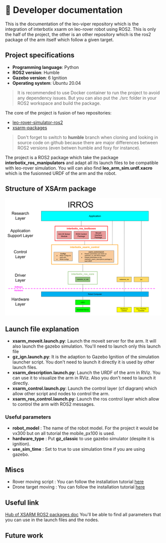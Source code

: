 # 📖 Developer documentation

This is the documentation of the leo-viper repository which is the integration of interbotix xsarm on leo-rover robot using  ROS2.
This is only the half of the project, the other is an other repository which is the ros2 package of the arm itself which follow a given target.

## Project specifications

- **Programming language**: Python
- **ROS2 version**: Humble
- **Gazebo version**: 6 Ignition
- **Operating system**: Ubuntu 20.04

> It is recommended to use Docker container to run the project to avoid any dependency issues. But you can also put the ./src folder in your ROS2 workspace and build the package.


The core of the project is fusion of two repositories:
- [leo-rover-simulator-ros2](https://github.com/LeoRover/leo_simulator-ros2)
- [xsarm-packages](https://github.com/Interbotix/interbotix_ros_manipulators/tree/humble/interbotix_ros_xsarms)

> Don't forget to switch to **humble** branch when cloning and looking in source code on github because there are major differences between ROS2 versions (even betwen humble and foxy for instance).


The project is a ROS2 package which take the package **interbotix_ros_manipulators** and adapt all its launch files to be compatible with leo-rover simulation. You will can also find **leo_arm_sim.urdf.xacro** which is the fusionned URDF of the arm and the robot.


## Structure of XSArm package

![XSARM package structure (taken from the repository)](./imgs/xsarm_irros_structure.png)


## Launch file explanation

- **xsarm_moveit.launch.py**: Launch the moveit server for the arm. It will also launch the gazebo simulation. You'll need to launch only this launch file
- **gz_ign.launch.py**: It is the adaption to Gazebo Ignition of the simulation launcher script. You don't need to launch it directly it is used by other launch files.
- **xsarm_description.launch.py**: Launch the URDF of the arm in RViz. You can use it to visualize the arm in RViz. Also you don't need to launch it directly.
- **xsarm_control.launch.py**: Launch the control layer (cf diagram) which allow other script and nodes to control the arm. 
- **xsarm_ros_control.launch.py**: Launch the ros control layer which allow to control the arm with ROS2 messages.

### Useful parameters

- **robot_model** : The name of the robot model. For the project it would be vx300 but on all tutorial the mobile_px100 is used.
- **hardware_type** : Put **gz_classic** to use gazebo simulator (despite it is ignition).
- **use_sim_time** : Set to true to use simulation time if you are using gazebo.


## Miscs

- Rover moving script :  You can follow the installation tutorial [here](rover_move.md)
- Drone target moving : You can follow the installation tutorial [here](drone_simulation.md)


## Useful link

[Hub of XSARM ROS2 packages doc](https://docs.trossenrobotics.com/interbotix_xsarms_docs/ros2_packages.html)
You'll be able to find all parameters that you can use in the launch files and the nodes.

## Future work



